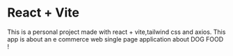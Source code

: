 # React + Vite

This is a personal project made with react + vite,tailwind css and axios.
This app is about an e commerce web single page application about DOG FOOD !

